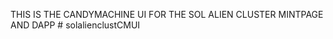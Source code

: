 
THIS IS THE CANDYMACHINE UI FOR THE SOL ALIEN CLUSTER MINTPAGE AND DAPP
 #   s o l a l i e n c l u s t C M U I 
 
 
